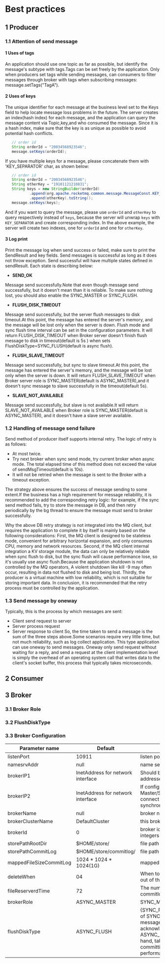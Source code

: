 #  Best practices

## 1 Producer
### 1.1 Attention of send message

#### 1  Uses of tags
An application should use one topic as far as possible, but identify the message's subtype with tags.Tags can be set freely by the application.
Only when producers set tags while sending messages, can consumers to filter messages through broker with tags when subscribing messages: message.setTags("TagA").  
 
#### 2 Uses of keys
The unique identifier for each message at the business level set to the Keys field to help locate message loss problems in the future.
The server creates an index(hash index) for each message, and the application can query the message content via Topic,key,and who consumed the message.
Since it is a hash index, make sure that the key is as unique as possible to avoid potential hash conflicts.

```java
   // order id 
   String orderId = "20034568923546";   
   message.setKeys(orderId);   
```
If you have multiple keys for a message, please concatenate them with 'KEY_SEPARATOR' char, as shown below:
```java
   // order id 
   String orderId = "20034568923546";
   String otherKey = "19101121210831";
   String keys = new StringBuilder(orderId)
           .append(org.apache.rocketmq.common.message.MessageConst.KEY_SEPARATOR)
           .append(otherKey).toString();
   message.setKeys(keys);
```
And if you want to query the message, please use `orderId` and `otherKey` to query respectively instead of `keys`, 
because the server will unwrap `keys` with `KEY_SEPARATOR` and create corresponding index.
In the above example, the server will create two indexes, one for `orderId` and one for `otherKey`.
#### 3 Log print
Print the message log when send success or failed, make sure to print the SendResult and key fields. 
Send messages is successful as long as it does not throw exception. Send successful will have multiple states defined in sendResult.
Each state is describing below:     

- **SEND_OK**

Message send successfully.Note that even though message send successfully, but it doesn't mean than it is reliable.
To make sure nothing lost, you should also enable the SYNC_MASTER or SYNC_FLUSH.

- **FLUSH_DISK_TIMEOUT**

Message send successfully, but the server flush messages to disk timeout.At this point, the message has entered the server's memory, and the message will be lost only when the server is down.
Flush mode and sync flush time interval can be set in the configuration parameters. It will return FLUSH_DISK_TIMEOUT when Broker server doesn't finish flush message to disk in timeout(default is 5s
) when sets FlushDiskType=SYNC_FLUSH(default is async flush).

- **FLUSH_SLAVE_TIMEOUT**

Message send successfully, but sync to slave timeout.At this point, the message has entered the server's memory, and the message will be lost only when the server is down.
It will return FLUSH_SLAVE_TIMEOUT when Broker server role is SYNC_MASTER(default is ASYNC_MASTER),and it doesn't sync message to slave successfully in the timeout(default 5s).

- **SLAVE_NOT_AVAILABLE**

Message send successfully, but slave is not available.It will return SLAVE_NOT_AVAILABLE when Broker role is SYNC_MASTER(default is ASYNC_MASTER), and it doesn't have a slave server available. 

### 1.2 Handling of message send failure
Send method of producer itself supports internal retry. The logic of retry is as follows:
- At most twice.
- Try next broker when sync send mode, try current broker when async mode. The total elapsed time of this method does not exceed the value of sendMsgTimeout(default is 10s).
- It will not be retried when the message is sent to the Broker with a timeout exception.

The strategy above ensures the success of message sending to some extent.If the business has a high requirement for message reliability, it is recommended to add the corresponding retry logic:
for example, if the sync send method fails, try to store the message in DB, and then retry periodically by the bg thread to ensure the message must send to broker successfully. 

Why the above DB retry strategy is not integrated into the MQ client, but requires the application to complete it by itself is mainly based on the following considerations:
First, the MQ client is designed to be stateless mode, convenient for arbitrary horizontal expansion, and only consumes CPU, memory and network resources.
Second, if the MQ client internal integration a KV storage module, the data can only be relatively reliable when sync flush to disk, but the sync flush will cause performance lose, so it's usually
 use async flush.Because the application shutdown is not controlled by the MQ operators, A violent shutdown like kill -9 may often occur, resulting in data not flushed to disk and being lost.
Thirdly, the producer is a virtual machine with low reliability, which is not suitable for storing important data.
In conclusion, it is recommended that the retry process must be controlled by the application.

### 1.3 Send message by oneway
Typically, this is the process by which messages are sent:

- Client send request to server
- Server process request
- Server response to client 
So, the time taken to send a message is the sum of the three steps above.Some scenarios require very little time, but not much reliability, such as log collect application.
This type application can use oneway to send messages. Oneway only send request without waiting for a reply, and send a request at the client implementation level is simply the overhead of an
 operating system call that writes data to the client's socket buffer, this process that typically takes microseconds.

## 2 Consumer

## 3 Broker

### 3.1 Broker Role

### 3.2 FlushDiskType

### 3.3 Broker Configuration
| Parameter name                           | Default                        | Description                                                         |
| -------------------------------- | ----------------------------- | ------------------------------------------------------------ |
| listenPort                    | 10911              | listen port for client |
| namesrvAddr       | null                         | name server address     |
| brokerIP1 | InetAddress for network interface                         | Should be configured if having multiple addresses |
| brokerIP2 | InetAddress for network interface                         | If configured for the Master broker in the Master/Slave cluster, slave broker will connect to this port for data synchronization   |
| brokerName        | null                         | broker name                           |
| brokerClusterName                     | DefaultCluster                  | this broker belongs to which cluster           |
| brokerId             | 0                              | broker id, 0 means master, positive integers mean slave                                                 |
| storePathRootDir                         | $HOME/store/                   | file path for root store                                            |
| storePathCommitLog                      | $HOME/store/commitlog/                              | file path for commit log                                                 |
| mappedFileSizeCommitLog     | 1024 * 1024 * 1024(1G) | mapped file size for commit log                                        |​ 
| deleteWhen     | 04 | When to delete the commitlog which is out of the reserve time                                        |​ 
| fileReserverdTime     | 72 | The number of hours to keep a commitlog before deleting it                                        |​ 
| brokerRole     | ASYNC_MASTER | SYNC_MASTER/ASYNC_MASTER/SLAVE                                        |​ 
| flushDiskType     | ASYNC_FLUSH | {SYNC_FLUSH/ASYNC_FLUSH}. Broker of SYNC_FLUSH mode flushes each message onto disk before acknowledging producer. Broker of ASYNC_FLUSH mode, on the other hand, takes advantage of group-committing, achieving better performance.                                        |​